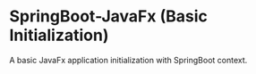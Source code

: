 # SpringBoot-JavaFx (Basic Initialization)
A basic JavaFx application initialization with SpringBoot context. 
